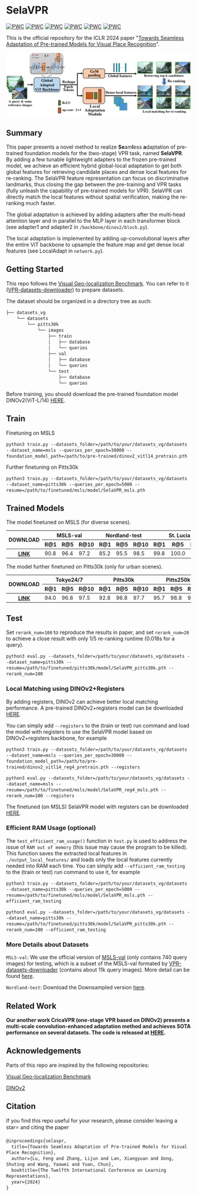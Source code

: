 # SelaVPR
[![PWC](https://img.shields.io/endpoint.svg?url=https://paperswithcode.com/badge/towards-seamless-adaptation-of-pre-trained/visual-place-recognition-on-pittsburgh-30k)](https://paperswithcode.com/sota/visual-place-recognition-on-pittsburgh-30k?p=towards-seamless-adaptation-of-pre-trained)
[![PWC](https://img.shields.io/endpoint.svg?url=https://paperswithcode.com/badge/towards-seamless-adaptation-of-pre-trained/visual-place-recognition-on-pittsburgh-250k)](https://paperswithcode.com/sota/visual-place-recognition-on-pittsburgh-250k?p=towards-seamless-adaptation-of-pre-trained)
[![PWC](https://img.shields.io/endpoint.svg?url=https://paperswithcode.com/badge/towards-seamless-adaptation-of-pre-trained/visual-place-recognition-on-tokyo247)](https://paperswithcode.com/sota/visual-place-recognition-on-tokyo247?p=towards-seamless-adaptation-of-pre-trained)
[![PWC](https://img.shields.io/endpoint.svg?url=https://paperswithcode.com/badge/towards-seamless-adaptation-of-pre-trained/visual-place-recognition-on-mapillary-val)](https://paperswithcode.com/sota/visual-place-recognition-on-mapillary-val?p=towards-seamless-adaptation-of-pre-trained)
[![PWC](https://img.shields.io/endpoint.svg?url=https://paperswithcode.com/badge/towards-seamless-adaptation-of-pre-trained/visual-place-recognition-on-nordland)](https://paperswithcode.com/sota/visual-place-recognition-on-nordland?p=towards-seamless-adaptation-of-pre-trained)
[![PWC](https://img.shields.io/endpoint.svg?url=https://paperswithcode.com/badge/towards-seamless-adaptation-of-pre-trained/visual-place-recognition-on-st-lucia)](https://paperswithcode.com/sota/visual-place-recognition-on-st-lucia?p=towards-seamless-adaptation-of-pre-trained)

This is the official repository for the ICLR 2024 paper "[Towards Seamless Adaptation of Pre-trained Models for Visual Place Recognition](https://openreview.net/pdf?id=TVg6hlfsKa)".

<img src="image/architecture.png" width="800px">

## Summary
This paper presents a novel method to realize **Se**am**l**ess **a**daptation of pre-trained foundation models for the (two-stage) VPR task, named **SelaVPR**. By adding a few tunable lightweight adapters to the frozen pre-trained model, we achieve an efficient hybrid global-local adaptation to get both global features for retrieving candidate places and dense local features for re-ranking. The SelaVPR feature representation can focus on discriminative landmarks, thus closing the gap between the pre-training and VPR tasks (fully unleash the capability of pre-trained models for VPR). SelaVPR can directly match the local features without spatial verification, making the re-ranking much faster.

The global adaptation is achieved by adding adapters after the multi-head attention layer and in parallel to the MLP layer in each transformer block (see adapter1 and adapter2 in `/backbone/dinov2/block.py`).

The local adaptation is implemented by adding up-convolutional layers after the entire ViT backbone to upsample the feature map and get dense local features (see LocalAdapt in `network.py`).

## Getting Started

This repo follows the [Visual Geo-localization Benchmark](https://github.com/gmberton/deep-visual-geo-localization-benchmark). You can refer to it ([VPR-datasets-downloader](https://github.com/gmberton/VPR-datasets-downloader)) to prepare datasets.

The dataset should be organized in a directory tree as such:

```
├── datasets_vg
    └── datasets
        └── pitts30k
            └── images
                ├── train
                │   ├── database
                │   └── queries
                ├── val
                │   ├── database
                │   └── queries
                └── test
                    ├── database
                    └── queries
```

Before training, you should download the pre-trained foundation model DINOv2(ViT-L/14) [HERE](https://dl.fbaipublicfiles.com/dinov2/dinov2_vitl14/dinov2_vitl14_pretrain.pth).

## Train

Finetuning on MSLS

```
python3 train.py --datasets_folder=/path/to/your/datasets_vg/datasets --dataset_name=msls --queries_per_epoch=30000 --foundation_model_path=/path/to/pre-trained/dinov2_vitl14_pretrain.pth
```

Further finetuning on Pitts30k

```
python3 train.py --datasets_folder=/path/to/your/datasets_vg/datasets --dataset_name=pitts30k --queries_per_epoch=5000 --resume=/path/to/finetuned/msls/model/SelaVPR_msls.pth
```

## Trained Models
The model finetuned on MSLS (for diverse scenes).
<table>
<thead>
  <tr>
    <th rowspan="2">DOWNLOAD<br></th>
    <th colspan="3">MSLS-val</th>
    <th colspan="3">Nordland-test</th>
    <th colspan="3">St. Lucia</th>
  </tr>
  <tr>
    <th>R@1</th>
    <th>R@5</th>
    <th>R@10</th>
    <th>R@1</th>
    <th>R@5</th>
    <th>R@10</th>
    <th>R@1</th>
    <th>R@5</th>
    <th>R@10</th>
  </tr>
</thead>
<tbody>
  <tr>
    <th rowspan="3"><a href="https://drive.google.com/file/d/1vy05l0JTEgr6n8iSoz_P_yjWfEzFPAkV/view?usp=sharing">LINK</a></td>
    <td>90.8</td>
    <td>96.4</td>
    <td>97.2</td>
    <td>85.2</td>
    <td>95.5</td>
    <td>98.5</td>
    <td>99.8</td>
    <td>100.0</td>
    <td>100.0</td>
  </tr>
</tbody>
</table>

The model further finetuned on Pitts30k (only for urban scenes).
<table>
<thead>
  <tr>
    <th rowspan="2">DOWNLOAD<br></th>
    <th colspan="3">Tokyo24/7</th>
    <th colspan="3">Pitts30k</th>
    <th colspan="3">Pitts250k</th>
  </tr>
  <tr>
    <th>R@1</th>
    <th>R@5</th>
    <th>R@10</th>
    <th>R@1</th>
    <th>R@5</th>
    <th>R@10</th>
    <th>R@1</th>
    <th>R@5</th>
    <th>R@10</th>
  </tr>
</thead>
<tbody>
  <tr>
    <th rowspan="3"><a href="https://drive.google.com/file/d/1LKTZZRHfMH3dY3UPagCt2TIlMN5LguGO/view?usp=sharing">LINK</a></td>
    <td>94.0</td>
    <td>96.8</td>
    <td>97.5</td>
    <td>92.8</td>
    <td>96.8</td>
    <td>97.7</td>
    <td>95.7</td>
    <td>98.8</td>
    <td>99.2</td>
  </tr>
</tbody>
</table>

## Test
Set `rerank_num=100` to reproduce the results in paper, and set `rerank_num=20` to achieve a close result with only 1/5 re-ranking runtime (0.018s for a query).
```
python3 eval.py --datasets_folder=/path/to/your/datasets_vg/datasets --dataset_name=pitts30k --resume=/path/to/finetuned/pitts30k/model/SelaVPR_pitts30k.pth --rerank_num=100
```

### Local Matching using DINOv2+Registers

By adding registers, DINOv2 can achieve better local matching performance. A pre-trained DINOv2+registers model can be downloaded [HERE](https://dl.fbaipublicfiles.com/dinov2/dinov2_vitl14/dinov2_vitl14_reg4_pretrain.pth).

You can simply add `--registers` to the (train or test) run command and load the model with registers to use the SelaVPR model based on DINOv2+registers backbone, for example

```
python3 train.py --datasets_folder=/path/to/your/datasets_vg/datasets --dataset_name=msls --queries_per_epoch=30000 --foundation_model_path=/path/to/pre-trained/dinov2_vitl14_reg4_pretrain.pth --registers
```

```
python3 eval.py --datasets_folder=/path/to/your/datasets_vg/datasets --dataset_name=msls --resume=/path/to/finetuned/msls/model/SelaVPR_reg4_msls.pth --rerank_num=100 --registers
```

The finetuned (on MSLS) SelaVPR model with registers can be downloaded [HERE](https://drive.google.com/file/d/16Qkr6MGe3k0kYtFfw3YLQXZFn4c9YvJk/view?usp=sharing).

### Efficient RAM Usage (optional)
The `test_efficient_ram_usage()` function in `test.py` is used to address the issue of `RAM out of memory` (this issue may cause the program to be killed). This function saves the extracted local features in `./output_local_features/` and loads only the local features currently needed into RAM each time. You can simply add `--efficient_ram_testing` to the (train or test) run command to use it, for example

```
python3 train.py --datasets_folder=/path/to/your/datasets_vg/datasets --dataset_name=pitts30k --queries_per_epoch=5000 --resume=/path/to/finetuned/msls/model/SelaVPR_msls.pth --efficient_ram_testing
```

```
python3 eval.py --datasets_folder=/path/to/your/datasets_vg/datasets --dataset_name=pitts30k --resume=/path/to/finetuned/pitts30k/model/SelaVPR_pitts30k.pth --rerank_num=100 --efficient_ram_testing
```

### More Details about Datasets
`MSLS-val`: We use the official version of [MSLS-val](https://github.com/mapillary/mapillary_sls) (only contains 740 query images) for testing, which is a subset of the MSLS-val formated by [VPR-datasets-downloader](https://github.com/gmberton/VPR-datasets-downloader) (contains about 11k query images). More detail can be found [here](https://github.com/Lu-Feng/SelaVPR/issues/1).

`Nordland-test`: Download the Downsampled version [here](http://webdiis.unizar.es/~jmfacil/pr-nordland/).

## Related Work

**Our another work CricaVPR (one-stage VPR based on DINOv2) presents a multi-scale convolution-enhanced adaptation method and achieves SOTA performance on several datasets. The code is released at [HERE](https://github.com/Lu-Feng/CricaVPR).**

## Acknowledgements
Parts of this repo are inspired by the following repositories:

[Visual Geo-localization Benchmark](https://github.com/gmberton/deep-visual-geo-localization-benchmark)

[DINOv2](https://github.com/facebookresearch/dinov2)

## Citation
If you find this repo useful for your research, please consider leaving a star⭐️ and citing the paper
```
@inproceedings{selavpr,
  title={Towards Seamless Adaptation of Pre-trained Models for Visual Place Recognition},
  author={Lu, Feng and Zhang, Lijun and Lan, Xiangyuan and Dong, Shuting and Wang, Yaowei and Yuan, Chun},
  booktitle={The Twelfth International Conference on Learning Representations},
  year={2024}
}
```
